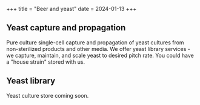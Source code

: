 +++
title = "Beer and yeast"
date = 2024-01-13
+++

## Yeast capture and propagation

Pure culture single-cell capture and propagation of yeast cultures from non-sterilized products and other media. We offer yeast library services - we capture, maintain, and scale yeast to desired pitch rate. You could have a "house strain" stored with us.

## Yeast library

Yeast culture store coming soon.

